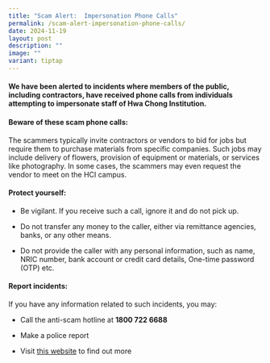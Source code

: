 ```yaml
---
title: "Scam Alert:  Impersonation Phone Calls"
permalink: /scam-alert-impersonation-phone-calls/
date: 2024-11-19
layout: post
description: ""
image: ""
variant: tiptap
---
```

<h4>We have been alerted to incidents where members of the public, including contractors, have received phone calls from individuals attempting to impersonate staff of Hwa Chong Institution.</h4>
<p></p>
<h4>Beware of these scam phone calls:</h4>
<p>The scammers typically invite contractors or vendors to bid for jobs but
require them to purchase materials from specific companies. Such jobs may
include delivery of flowers, provision of equipment or materials, or services
like photography. In some cases, the scammers may even request the vendor
to meet on the HCI campus.&nbsp;</p>
<h4>Protect yourself:</h4>
<ul data-tight="true" class="tight">
<li>
<p>Be vigilant. If you receive such a call, ignore it and do not pick up.</p>
</li>
<li>
<p>Do not transfer any money to the caller, either via remittance agencies,
banks, or any other means.</p>
</li>
<li>
<p>Do not provide the caller with any personal information, such as name,
NRIC number, bank account or credit card details, One-time password (OTP)
etc.</p>
</li>
</ul>
<h4>Report incidents:</h4>
<p>If you have any information related to such incidents, you may:</p>
<ul data-tight="true" class="tight">
<li>
<p>Call the anti-scam hotline at <strong>1800 722 6688</strong>
</p>
</li>
<li>
<p>Make a police report</p>
</li>
<li>
<p>Visit <a href="https://www.scamalert.sg/" rel="noopener noreferrer nofollow" target="_blank">this website</a> to
find out more</p>
</li>
</ul>
<p></p>